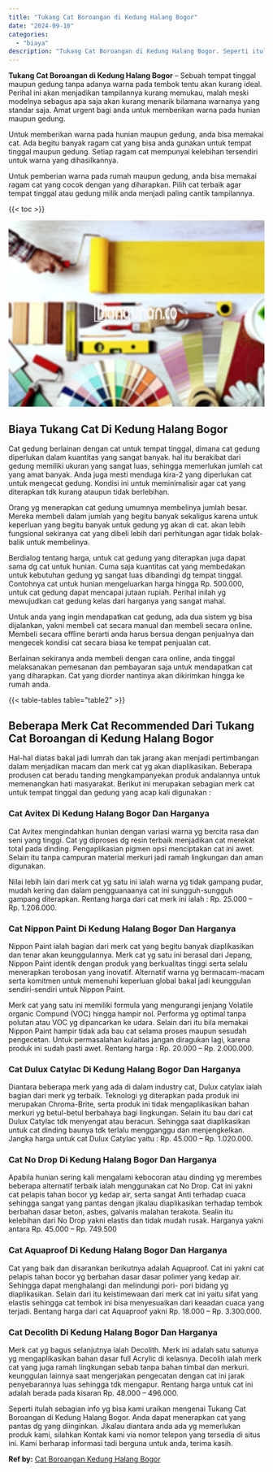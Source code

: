 ```yaml
---
title: "Tukang Cat Boroangan di Kedung Halang Bogor"
date: "2024-09-10"
categories: 
  - "biaya"
description: "Tukang Cat Boroangan di Kedung Halang Bogor. Seperti itulah sebagian info yg bisa kami uraikan mengenai Tukang Cat Boroangan di Kedung Halang Bogor. Anda dap..."
---
```


**Tukang Cat Boroangan di Kedung Halang Bogor** – Sebuah tempat tinggal maupun gedung tanpa adanya warna pada tembok tentu akan kurang ideal. Perihal ini akan menjadikan tampilannya kurang memukau, malah meski modelnya sebagus apa saja akan kurang menarik bilamana warnanya yang standar saja. Amat urgent bagi anda untuk memberikan warna pada hunian maupun gedung.

Untuk memberikan warna pada hunian maupun gedung, anda bisa memakai cat. Ada begitu banyak ragam cat yang bisa anda gunakan untuk tempat tinggal maupun gedung. Setiap ragam cat mempunyai kelebihan tersendiri untuk warna yang dihasilkannya.

Untuk pemberian warna pada rumah maupun gedung, anda bisa memakai ragam cat yang cocok dengan yang diharapkan. Pilih cat terbaik agar tempat tinggal atau gedung milik anda menjadi paling cantik tampilannya.

{{< toc >}}

![Tukang Cat Boroangan di Kedung Halang Bogor](/images/jasa-cat-murah30.png)

## Biaya Tukang Cat Di Kedung Halang Bogor

Cat gedung berlainan dengan cat untuk tempat tinggal, dimana cat gedung diperlukan dalam kuantitas yang sangat banyak. hal itu berakibat dari gedung memiliki ukuran yang sangat luas, sehingga memerlukan jumlah cat yang amat banyak. Anda juga mesti menduga kira-2 yang diperlukan cat untuk mengecat gedung. Kondisi ini untuk meminimalisir agar cat yang diterapkan tdk kurang ataupun tidak berlebihan.

Orang yg menerapkan cat gedung umumnya membelinya jumlah besar. Mereka membeli dalam jumlah yang begitu banyak sekaligus karena untuk keperluan yang begitu banyak untuk gedung yg akan di cat. akan lebih fungsional sekiranya cat yang dibeli lebih dari perhitungan agar tidak bolak-balik untuk membelinya.

Berdialog tentang harga, untuk cat gedung yang diterapkan juga dapat sama dg cat untuk hunian. Cuma saja kuantitas cat yang membedakan untuk kebutuhan gedung yg sangat luas dibandingi dg tempat tinggal. Contohnya cat untuk hunian mengeluarkan harga hingga Rp. 500.000, untuk cat gedung dapat mencapai jutaan rupiah. Perihal inilah yg mewujudkan cat gedung kelas dari harganya yang sangat mahal.

Untuk anda yang ingin mendapatkan cat gedung, ada dua sistem yg bisa dijalankan, yakni membeli cat secara manual dan membeli secara online. Membeli secara offline berarti anda harus bersua dengan penjualnya dan mengecek kondisi cat secara biasa ke tempat penjualan cat.

Berlainan sekiranya anda membeli dengan cara online, anda tinggal melaksanakan pemesanan dan pembayaran saja untuk mendapatkan cat yang diharapkan. Cat yang diorder nantinya akan dikirimkan hingga ke rumah anda.

{{< table-tables table="table2" >}}

## Beberapa Merk Cat Recommended Dari Tukang Cat Boroangan di Kedung Halang Bogor

Hal-hal diatas bakal jadi lumrah dan tak jarang akan menjadi pertimbangan dalam menjadikan macam dan merk cat yg akan diaplikasikan. Beberapa produsen cat beradu tanding mengkampanyekan produk andalannya untuk memenangkan hati masyarakat. Berikut ini merupakan sebagian merk cat untuk tempat tinggal dan gedung yang acap kali digunakan :

### Cat Avitex Di Kedung Halang Bogor Dan Harganya

Cat Avitex mengindahkan hunian dengan variasi warna yg bercita rasa dan seni yang tinggi. Cat yg diproses dg resin terbaik menjadikan cat merekat total pada dinding. Pengaplikasian pigmen opsi menciptakan cat ini awet. Selain itu tanpa campuran material merkuri jadi ramah lingkungan dan aman digunakan.

Nilai lebih lain dari merk cat yg satu ini ialah warna yg tidak gampang pudar, mudah kering dan dalam pengguanaanya cat ini sungguh-sungguh gampang diterapkan. Rentang harga dari cat merk ini ialah : Rp. 25.000 – Rp. 1.206.000.

### Cat Nippon Paint Di Kedung Halang Bogor Dan Harganya

Nippon Paint ialah bagian dari merk cat yang begitu banyak diaplikasikan dan tenar akan keunggulannya. Merk cat yg satu ini berasal dari Jepang, Nippon Paint identik dengan produk yang berkualitas tinggi serta selalu menerapkan terobosan yang inovatif. Alternatif warna yg bermacam-macam serta komitmen untuk memenuhi keperluan global bakal jadi keunggulan sendiri-sendiri untuk Nippon Paint.

Merk cat yang satu ini memiliki formula yang mengurangi jenjang Volatile organic Compund (VOC) hingga hampir nol. Performa yg optimal tanpa polutan atau VOC yg dipancarkan ke udara. Selain dari itu bila memakai Nippon Paint hampir tidak ada bau cat selama proses maupun sesudah pengecetan. Untuk permasalahan kulaitas jangan diragukan lagi, karena produk ini sudah pasti awet. Rentang harga : Rp. 20.000 – Rp. 2.000.000.

### Cat Dulux Catylac Di Kedung Halang Bogor Dan Harganya

Diantara beberapa merk yang ada di dalam industry cat, Dulux catylax ialah bagian dari merk yg terbaik. Teknologi yg diterapkan pada produk ini merupakan Chroma-Brite, serta produk ini tidak mengaplikasikan bahan merkuri yg betul-betul berbahaya bagi lingkungan. Selain itu bau dari cat Dulux Catylac tdk menyengat atau beracun. Sehingga saat diaplikasikan untuk cat dinding baunya tdk terlalu mengganggu dan menjengkelkan. Jangka harga untuk cat Dulux Catylac yaitu : Rp. 45.000 – Rp. 1.020.000.

### Cat No Drop Di Kedung Halang Bogor Dan Harganya

Apabila hunian sering kali mengalami kebocoran atau dinding yg merembes beberapa alternatif terbaik ialah menggunakan cat No Drop. Cat ini yakni cat pelapis tahan bocor yg kedap air, serta sangat Anti terhadap cuaca sehingga sangat yang pantas dengan jikalau diaplikasikan terhadap tembok berbahan dasar beton, asbes, galvanis malahan terakota. Sealin itu kelebihan dari No Drop yakni elastis dan tidak mudah rusak. Harganya yakni antara Rp. 45.000 – Rp. 749.500

### Cat Aquaproof Di Kedung Halang Bogor Dan Harganya

Cat yang baik dan disarankan berikutnya adalah Aquaproof. Cat ini yakni cat pelapis tahan bocor yg berbahan dasar dasar polimer yang kedap air. Sehingga dapat menghalangi dan melindungi pori- pori bidang yg diaplikasikan. Selain dari itu keistimewaan dari merk cat ini yaitu sifat yang elastis sehingga cat tembok ini bisa menyesuaikan dari keaadan cuaca yang terjadi. Bentang harga dari cat Aquaproof yakni Rp. 18.000 – Rp. 3.300.000.

### Cat Decolith Di Kedung Halang Bogor Dan Harganya

Merk cat yg bagus selanjutnya ialah Decolith. Merk ini adalah satu satunya yg mengaplikasikan bahan dasar full Acrylic di kelasnya. Decolih ialah merk cat yang juga ramah lingkungan sebab tanpa bahan timbal dan merkuri. keunggulan lainnya saat mengerjakan pengecatan dengan cat ini jarak penyebarannya luas sehingga tdk mengapur. Rentang harga untuk cat ini adalah berada pada kisaran Rp. 48.000 – 496.000.

Seperti itulah sebagian info yg bisa kami uraikan mengenai Tukang Cat Boroangan di Kedung Halang Bogor. Anda dapat menerapkan cat yang pantas dg yang diinginkan. Jikalau diantara anda ada yg memerlukan produk kami, silahkan Kontak kami via nomor telepon yang tersedia di situs ini. Kami berharap informasi tadi berguna untuk anda, terima kasih.

**Ref by:** [Cat Boroangan Kedung Halang Bogor](https://id.wikipedia.org/wiki/Cat)
